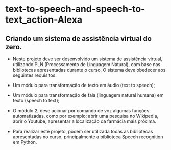 # text-to-speech-and-speech-to-text_action-Alexa
## Criando um sistema de assistência virtual do zero. 
- Neste projeto deve ser desenvolvido um sistema de assistência virtual, utilizando PLN (Processamento de Linguagem Natural),
  com base nas bibliotecas apresentadas durante o curso. O sistema deve obedecer aos seguintes requisitos: 

- Um módulo para transformação de texto em áudio (text to speech); 

- Um módulo para transformação de fala (linguagem natural humana) em texto (speech to text); 

- O módulo 2, deve acionar por comando de voz algumas funções automatizadas, como por exemplo: abrir uma pesquisa no Wikipedia, abrir o Youtube, apresentar a localização da farmácia mais próxima. 

- Para realizar este projeto, podem ser utilizada todas as bibliotecas apresentadas no curso, principalmente a biblioteca Speech recognition em Python.  
